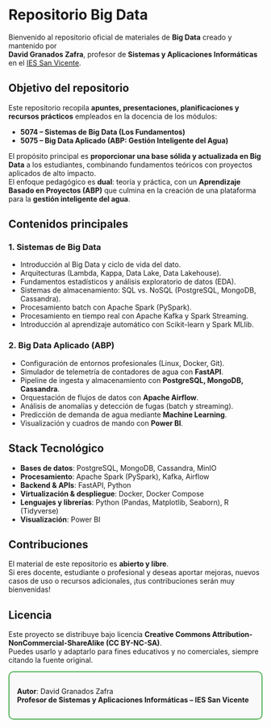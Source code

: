 # Repositorio Big Data

Bienvenido al repositorio oficial de materiales de **Big Data** creado y mantenido por  
**David Granados Zafra**, profesor de **Sistemas y Aplicaciones Informáticas** en el [IES San Vicente](https://iessanvicente.com).


## Objetivo del repositorio

Este repositorio recopila **apuntes, presentaciones, planificaciones y recursos prácticos** empleados en la docencia de los módulos:

- **5074 – Sistemas de Big Data (Los Fundamentos)**  
- **5075 – Big Data Aplicado (ABP: Gestión Inteligente del Agua)**  

El propósito principal es **proporcionar una base sólida y actualizada en Big Data** a los estudiantes, combinando fundamentos teóricos con proyectos aplicados de alto impacto.  
El enfoque pedagógico es **dual**: teoría y práctica, con un **Aprendizaje Basado en Proyectos (ABP)** que culmina en la creación de una plataforma para la **gestión inteligente del agua**.


##  Contenidos principales

### 1. Sistemas de Big Data
- Introducción al Big Data y ciclo de vida del dato.  
- Arquitecturas (Lambda, Kappa, Data Lake, Data Lakehouse).  
- Fundamentos estadísticos y análisis exploratorio de datos (EDA).  
- Sistemas de almacenamiento: SQL vs. NoSQL (PostgreSQL, MongoDB, Cassandra).  
- Procesamiento batch con Apache Spark (PySpark).  
- Procesamiento en tiempo real con Apache Kafka y Spark Streaming.  
- Introducción al aprendizaje automático con Scikit-learn y Spark MLlib.

### 2. Big Data Aplicado (ABP)
- Configuración de entornos profesionales (Linux, Docker, Git).  
- Simulador de telemetría de contadores de agua con **FastAPI**.  
- Pipeline de ingesta y almacenamiento con **PostgreSQL, MongoDB, Cassandra**.  
- Orquestación de flujos de datos con **Apache Airflow**.  
- Análisis de anomalías y detección de fugas (batch y streaming).  
- Predicción de demanda de agua mediante **Machine Learning**.  
- Visualización y cuadros de mando con **Power BI**.  



##  Stack Tecnológico

- **Bases de datos**: PostgreSQL, MongoDB, Cassandra, MinIO  
- **Procesamiento**: Apache Spark (PySpark), Kafka, Airflow  
- **Backend & APIs**: FastAPI, Python  
- **Virtualización & despliegue**: Docker, Docker Compose  
- **Lenguajes y librerías**: Python (Pandas, Matplotlib, Seaborn), R (Tidyverse)  
- **Visualización**: Power BI  



##  Contribuciones

El material de este repositorio es **abierto y libre**.  
Si eres docente, estudiante o profesional y deseas aportar mejoras, nuevos casos de uso o recursos adicionales, ¡tus contribuciones serán muy bienvenidas!  



##  Licencia

Este proyecto se distribuye bajo licencia **Creative Commons Attribution-NonCommercial-ShareAlike (CC BY-NC-SA)**.  
Puedes usarlo y adaptarlo para fines educativos y no comerciales, siempre citando la fuente original.


<div style="border: 2px solid #4CAF50; border-radius: 10px; padding: 15px; background-color: #f9f9f9;">

**Autor**: David Granados Zafra  
**Profesor de Sistemas y Aplicaciones Informáticas – IES San Vicente**

</div>